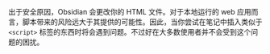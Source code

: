 出于安全原因，Obsidian 会更改你的 HTML 文件。对于本地运行的 web 应用而言，脚本带来的风险远大于其提供的可能性。因此，当你尝试在笔记中插入类似于 `<script>` 标签的东西时将会遇到问题。不过好在大多数使用者并不会受到这个问题的困扰。